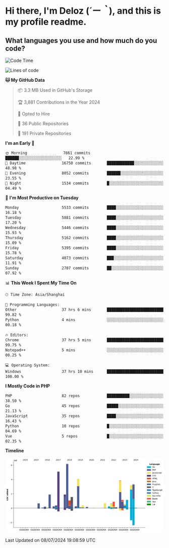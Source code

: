 # **Hi there, I'm Deloz (*´ー｀*), and this is my profile readme.**

## **What languages you use and how much do you code?**

<!--START_SECTION:waka-->
![Code Time](http://img.shields.io/badge/Code%20Time-4%2C372%20hrs%2042%20mins-blue)

![Lines of code](https://img.shields.io/badge/From%20Hello%20World%20I%27ve%20Written-40.3%20million%20lines%20of%20code-blue)

**🐱 My GitHub Data** 

> 📦 3.3 MB Used in GitHub's Storage 
 > 
> 🏆 3,881 Contributions in the Year 2024
 > 
> 💼 Opted to Hire
 > 
> 📜 36 Public Repositories 
 > 
> 🔑 191 Private Repositories 
 > 
**I'm an Early 🐤** 

```text
🌞 Morning                7861 commits        ██████░░░░░░░░░░░░░░░░░░░   22.99 % 
🌆 Daytime                16750 commits       ████████████░░░░░░░░░░░░░   48.98 % 
🌃 Evening                8052 commits        ██████░░░░░░░░░░░░░░░░░░░   23.55 % 
🌙 Night                  1534 commits        █░░░░░░░░░░░░░░░░░░░░░░░░   04.49 % 
```
📅 **I'm Most Productive on Tuesday** 

```text
Monday                   5533 commits        ████░░░░░░░░░░░░░░░░░░░░░   16.18 % 
Tuesday                  5881 commits        ████░░░░░░░░░░░░░░░░░░░░░   17.20 % 
Wednesday                5446 commits        ████░░░░░░░░░░░░░░░░░░░░░   15.93 % 
Thursday                 5162 commits        ████░░░░░░░░░░░░░░░░░░░░░   15.09 % 
Friday                   5395 commits        ████░░░░░░░░░░░░░░░░░░░░░   15.78 % 
Saturday                 4073 commits        ███░░░░░░░░░░░░░░░░░░░░░░   11.91 % 
Sunday                   2707 commits        ██░░░░░░░░░░░░░░░░░░░░░░░   07.92 % 
```


📊 **This Week I Spent My Time On** 

```text
🕑︎ Time Zone: Asia/Shanghai

💬 Programming Languages: 
Other                    37 hrs 6 mins       █████████████████████████   99.82 % 
Python                   4 mins              ░░░░░░░░░░░░░░░░░░░░░░░░░   00.18 % 

🔥 Editors: 
Chrome                   37 hrs 5 mins       █████████████████████████   99.75 % 
Notepad++                5 mins              ░░░░░░░░░░░░░░░░░░░░░░░░░   00.25 % 

💻 Operating System: 
Windows                  37 hrs 10 mins      █████████████████████████   100.00 % 
```

**I Mostly Code in PHP** 

```text
PHP                      82 repos            ██████████░░░░░░░░░░░░░░░   38.50 % 
Go                       45 repos            █████░░░░░░░░░░░░░░░░░░░░   21.13 % 
JavaScript               35 repos            ████░░░░░░░░░░░░░░░░░░░░░   16.43 % 
Python                   10 repos            █░░░░░░░░░░░░░░░░░░░░░░░░   04.69 % 
Vue                      5 repos             █░░░░░░░░░░░░░░░░░░░░░░░░   02.35 % 
```



**Timeline**

![Lines of Code chart](https://raw.githubusercontent.com/deloz/deloz/main/assets/bar_graph.png)


 Last Updated on 08/07/2024 19:08:59 UTC
<!--END_SECTION:waka-->
